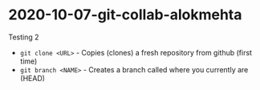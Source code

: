 # 2020-10-07-git-collab-alokmehta
Testing 2

- `git clone <URL>`	- Copies (clones) a fresh repository from github (first time)
- `git branch <NAME>`	- Creates a branch called <NAME> where you currently are (HEAD)

